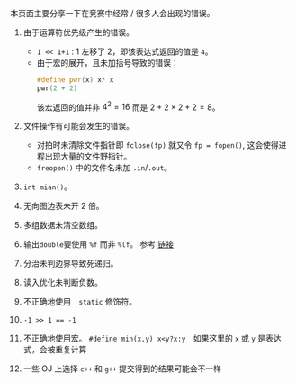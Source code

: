 本页面主要分享一下在竞赛中经常 / 很多人会出现的错误。

1.  由于运算符优先级产生的错误。
    -   `1 << 1+1` : 1 左移了 2，即该表达式返回的值是 `4`。
    -   由于宏的展开，且未加括号导致的错误：
        ```cpp
        #define pwr(x) x* x
        pwr(2 + 2)
        ```
        该宏返回的值并非 $4^2 = 16$ 而是 $2+2\times 2+2 = 8$。
2.  文件操作有可能会发生的错误。

    -   对拍时未清除文件指针即 `fclose(fp)` 就又令 `fp = fopen()`, 这会使得进程出现大量的文件野指针。
    -   `freopen()` 中的文件名未加 `.in`/`.out`。

3.  `int mian()`。

4.  无向图边表未开 2 倍。

5.  多组数据未清空数组。

6.  输出`double`要使用 `%f` 而非 `%lf`。 参考 [链接](https://stackoverflow.com/questions/4264127/correct-format-specifier-for-double-in-printf)

7.  分治未判边界导致死递归。

8.  读入优化未判断负数。

9.  不正确地使用　`static` 修饰符。

10. `-1 >> 1 == -1`

11. 不正确地使用宏。
    `#define min(x,y) x<y?x:y`　如果这里的 `x` 或 `y` 是表达式，会被重复计算

12. 一些 OJ 上选择 `c++` 和 `g++` 提交得到的结果可能会不一样
